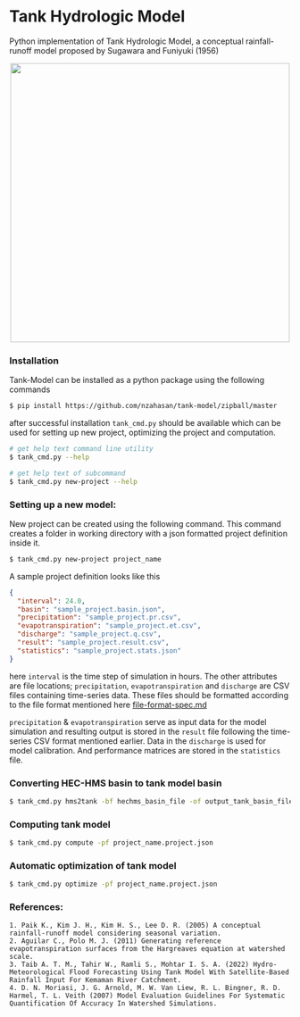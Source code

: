 # Tank Hydrologic Model  
Python implementation of Tank Hydrologic Model, a conceptual rainfall-runoff model proposed by Sugawara and Funiyuki (1956)


<p align="center">
<img align="center" height="500px"  src="https://raw.githubusercontent.com/nzahasan/tank-model/master/assets/tank-model-schamatic.svg" >
</p>

### Installation

Tank-Model can be installed as a python package using the following commands

```bash
$ pip install https://github.com/nzahasan/tank-model/zipball/master
```

after successful installation `tank_cmd.py` should be available which can be used for setting up new project, optimizing the project and computation.

```bash
# get help text command line utility
$ tank_cmd.py --help

# get help text of subcommand
$ tank_cmd.py new-project --help
```

### Setting up a new model:

New project can be created using the following command. This command creates a folder in working directory with a json formatted project definition inside it.
```bash
$ tank_cmd.py new-project project_name
```

A sample project definition looks like this
```json
{
  "interval": 24.0,
  "basin": "sample_project.basin.json",
  "precipitation": "sample_project.pr.csv",
  "evapotranspiration": "sample_project.et.csv",
  "discharge": "sample_project.q.csv",
  "result": "sample_project.result.csv",
  "statistics": "sample_project.stats.json"
}
```
here `interval` is the time step of simulation in hours. The other attributes are file locations; `precipitation`, `evapotranspiration` and `discharge` are CSV files containing time-series data. These files should be formatted according to the file format mentioned here <a href="file-format-spec.md">file-format-spec.md</a>

`precipitation` & `evapotranspiration` serve as input data for the model simulation and resulting output is stored in the `result` file following the time-series CSV format mentioned earlier. Data in the `discharge` is used for model calibration. And performance matrices are stored in the `statistics` file.



### Converting HEC-HMS basin to tank model basin

```bash
$ tank_cmd.py hms2tank -bf hechms_basin_file -of output_tank_basin_file_path
```

### Computing tank model

```bash
$ tank_cmd.py compute -pf project_name.project.json
```

### Automatic optimization of tank model

```bash
$ tank_cmd.py optimize -pf project_name.project.json
```

### References:  
    1. Paik K., Kim J. H., Kim H. S., Lee D. R. (2005) A conceptual rainfall-runoff model considering seasonal variation.
    2. Aguilar C., Polo M. J. (2011) Generating reference evapotranspiration surfaces from the Hargreaves equation at watershed scale.
    3. Taib A. T. M., Tahir W., Ramli S., Mohtar I. S. A. (2022) Hydro-Meteorological Flood Forecasting Using Tank Model With Satellite-Based Rainfall Input For Kemaman River Catchment.
    4. D. N. Moriasi, J. G. Arnold, M. W. Van Liew, R. L. Bingner, R. D. Harmel, T. L. Veith (2007) Model Evaluation Guidelines For Systematic Quantification Of Accuracy In Watershed Simulations.
